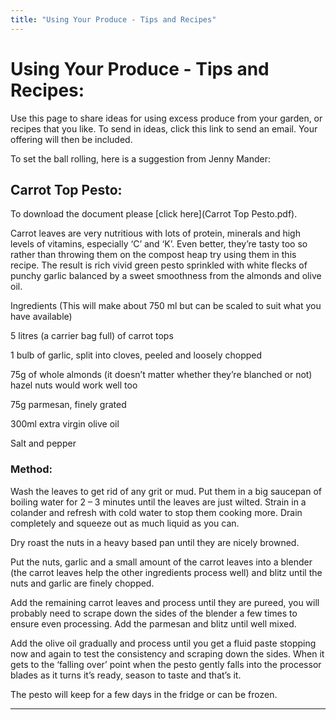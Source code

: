 ```yaml
---
title: "Using Your Produce - Tips and Recipes"
---
```


# Using Your Produce - Tips and Recipes:

Use this page to share ideas for using excess produce from your garden, or recipes that you like.
To send in ideas, click this link to send an email. Your offering will then be included.

To set the ball rolling, here is a suggestion from Jenny Mander:


## Carrot Top Pesto:
To download the document please [click here](Carrot Top Pesto.pdf).

Carrot leaves are very nutritious with lots of protein, minerals and high levels of vitamins, especially ‘C’ and ‘K’. Even better, they’re tasty too so rather than throwing them on the compost heap try using them in this recipe. The result is rich vivid green pesto sprinkled with white flecks of punchy garlic balanced by a sweet smoothness from the almonds and olive oil.

Ingredients (This will make about 750 ml but can be scaled to suit what you have available)

5 litres (a carrier bag full) of carrot tops

1 bulb of garlic, split into cloves, peeled and loosely chopped

75g of whole almonds (it doesn’t matter whether they’re blanched or not) hazel nuts would work well too

75g parmesan, finely grated

300ml extra virgin olive oil

Salt and pepper

### Method:

Wash the leaves to get rid of any grit or mud. Put them in a big saucepan of boiling water for 2 – 3 minutes until the leaves are just wilted. Strain in a colander and refresh with cold water to stop them cooking more. Drain completely and squeeze out as much
liquid as you can.

Dry roast the nuts in a heavy based pan until they are nicely browned.

Put the nuts, garlic and a small amount of the carrot leaves into a blender (the carrot leaves help the other ingredients process well) and blitz until the nuts and garlic are finely chopped.

Add the remaining carrot leaves and process until they are pureed, you will probably need to scrape down the sides of the blender a few times to ensure even processing. Add the parmesan and blitz until well mixed.

Add the olive oil gradually and process until you get a fluid paste stopping now and again to test the consistency and scraping down the sides. When it gets to the ‘falling over’ point when the pesto gently falls into the processor blades as it turns it’s ready, season to taste and that’s it. 

The pesto will keep for a few days in the fridge or can be frozen.

---
